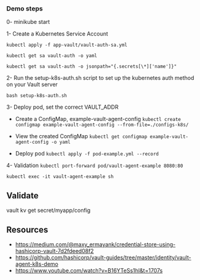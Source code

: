 ### Demo steps

0- minikube start

1- Create a Kubernetes Service Account

```
kubectl apply -f app-vault/vault-auth-sa.yml

kubectl get sa vault-auth -o yaml

kubectl get sa vault-auth -o jsonpath="{.secrets[\*]['name']}"
```

2- Run the setup-k8s-auth.sh script to set up the kubernetes auth method on your Vault server

`bash setup-k8s-auth.sh`

3- Deploy pod, set the correct VAULT_ADDR

- Create a ConfigMap, example-vault-agent-config
  `kubectl create configmap example-vault-agent-config --from-file=./configs-k8s/`

- View the created ConfigMap
  `kubectl get configmap example-vault-agent-config -o yaml`

- Deploy pod
  `kubectl apply -f pod-example.yml --record`

4- Validation
`kubectl port-forward pod/vault-agent-example 8080:80`

`kubectl exec -it vault-agent-example sh`

## Validate

vault kv get secret/myapp/config

## Resources

- https://medium.com/@maxy_ermayank/credential-store-using-hashicorp-vault-7d2fdeed08f2
- https://github.com/hashicorp/vault-guides/tree/master/identity/vault-agent-k8s-demo
- https://www.youtube.com/watch?v=B16YTeSs1hI&t=1707s

